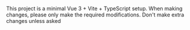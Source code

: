 <!-- Use this file to provide workspace-specific custom instructions to Copilot. For more details, visit https://code.visualstudio.com/docs/copilot/copilot-customization#_use-a-githubcopilotinstructionsmd-file -->

This project is a minimal Vue 3 + Vite + TypeScript setup. When making changes, please only make the required modifications. Don't make extra changes unless asked
